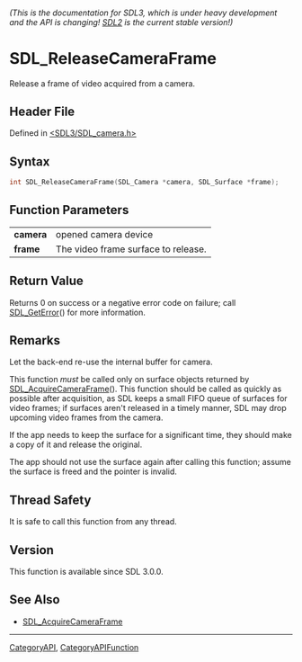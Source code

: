 ###### (This is the documentation for SDL3, which is under heavy development and the API is changing! [SDL2](https://wiki.libsdl.org/SDL2/) is the current stable version!)
# SDL_ReleaseCameraFrame

Release a frame of video acquired from a camera.

## Header File

Defined in [<SDL3/SDL_camera.h>](https://github.com/libsdl-org/SDL/blob/main/include/SDL3/SDL_camera.h)

## Syntax

```c
int SDL_ReleaseCameraFrame(SDL_Camera *camera, SDL_Surface *frame);

```

## Function Parameters

|                |                                     |
| -------------- | ----------------------------------- |
| **camera**     | opened camera device                |
| **frame**      | The video frame surface to release. |

## Return Value

Returns 0 on success or a negative error code on failure; call
[SDL_GetError](SDL_GetError)() for more information.

## Remarks

Let the back-end re-use the internal buffer for camera.

This function _must_ be called only on surface objects returned by
[SDL_AcquireCameraFrame](SDL_AcquireCameraFrame)(). This function should be
called as quickly as possible after acquisition, as SDL keeps a small FIFO
queue of surfaces for video frames; if surfaces aren't released in a timely
manner, SDL may drop upcoming video frames from the camera.

If the app needs to keep the surface for a significant time, they should
make a copy of it and release the original.

The app should not use the surface again after calling this function;
assume the surface is freed and the pointer is invalid.

## Thread Safety

It is safe to call this function from any thread.

## Version

This function is available since SDL 3.0.0.

## See Also

* [SDL_AcquireCameraFrame](SDL_AcquireCameraFrame)

----
[CategoryAPI](CategoryAPI), [CategoryAPIFunction](CategoryAPIFunction)

